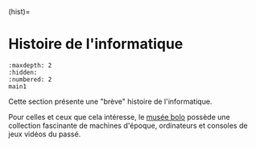 
(hist)=
# Histoire de l'informatique


```{toctree}
:maxdepth: 2
:hidden:
:numbered: 2
main1
```

Cette section présente une "brève" histoire de l'informatique. 

Pour celles et ceux que cela intéresse, le [musée bolo](https://www.museebolo.ch/) possède une collection fascinante de machines d'époque, ordinateurs et consoles de jeux vidéos du passé.  
